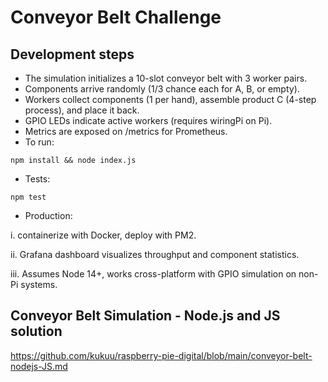 # Conveyor Belt Challenge 

## Development steps
-  The simulation initializes a 10-slot conveyor belt with 3 worker pairs.
-  Components arrive randomly (1/3 chance each for A, B, or empty).
-  Workers collect components (1 per hand), assemble product C (4-step process), and place it back.
-  GPIO LEDs indicate active workers (requires wiringPi on Pi).
-  Metrics are exposed on /metrics for Prometheus.
-  To run:
```
npm install && node index.js

```
 - Tests:
```
npm test

```

- Production:

i. containerize with Docker, deploy with PM2. 

ii. Grafana dashboard visualizes throughput and component statistics.

iii. Assumes Node 14+, works cross-platform with GPIO simulation on non-Pi systems.


## Conveyor Belt Simulation - Node.js and JS solution

https://github.com/kukuu/raspberry-pie-digital/blob/main/conveyor-belt-nodejs-JS.md
